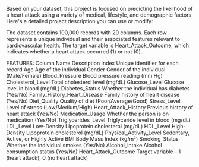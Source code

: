 
Based on your dataset, this project is focused on predicting the likelihood of a heart attack using a variety of medical, lifestyle, and demographic factors. Here's a detailed project description you can use or modify:

The dataset contains 100,000 records with 20 columns. Each row represents a unique individual and their associated features relevant to cardiovascular health. The target variable is Heart_Attack_Outcome, which indicates whether a heart attack occurred (1) or not (0).

FEATURES:
Column Name	Description
Index	Unique identifier for each record
Age	Age of the individual
Gender	Gender of the individual (Male/Female)
Blood_Pressure	Blood pressure reading (mm Hg)
Cholesterol_Level	Total cholesterol level (mg/dL)
Glucose_Level	Glucose level in blood (mg/dL)
Diabetes_Status	Whether the individual has diabetes (Yes/No)
Family_History_Heart_Disease	Family history of heart disease (Yes/No)
Diet_Quality	Quality of diet (Poor/Average/Good)
Stress_Level	Level of stress (Low/Medium/High)
Heart_Attack_History	Previous history of heart attack (Yes/No)
Medication_Usage	Whether the person is on medication (Yes/No)
Triglycerides_Level	Triglyceride level in blood (mg/dL)
LDL_Level	Low-Density Lipoprotein cholesterol (mg/dL)
HDL_Level	High-Density Lipoprotein cholesterol (mg/dL)
Physical_Activity_Level	Sedentary, Active, or Highly Active
BMI	Body Mass Index (kg/m²)
Smoking_Status	Whether the individual smokes (Yes/No)
Alcohol_Intake	Alcohol consumption status (Yes/No)
Heart_Attack_Outcome	Target variable - 1 (heart attack), 0 (no heart attack)
